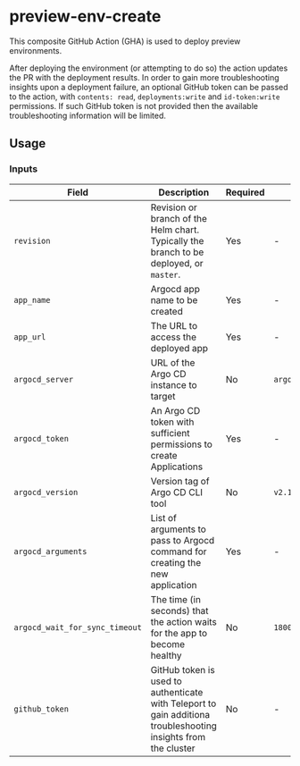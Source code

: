 # preview-env-create

This composite GitHub Action (GHA) is used to deploy preview environments.

After deploying the environment (or attempting to do so) the action updates the PR with the deployment results.
In order to gain more troubleshooting insights upon a deployment failure, an optional GitHub token can be passed to the action,
with `contents: read`, `deployments:write` and `id-token:write` permissions.
If such GitHub token is not provided then the available troubleshooting information will be limited.

## Usage

### Inputs

| Field             | Description                                                                                                    | Required | Default                 |
|-------------------|----------------------------------------------------------------------------------------------------------------|----------|-------------------------|
| `revision`        | Revision or branch of the Helm chart. Typically the branch to be deployed, or `master`.                        | Yes      | -                       |
| `app_name`        | Argocd app name to be created                                                                                  | Yes      | -                       |
| `app_url`         | The URL to access the deployed app                                                                             | Yes      | -                       |
| `argocd_server`   | URL of the Argo CD instance to target                                                                          | No       | `argocd.int.camunda.com`|
| `argocd_token`    | An Argo CD token with sufficient permissions to create Applications                                            | Yes      | -                       |
| `argocd_version`  | Version tag of Argo CD CLI tool                                                                                | No       | `v2.13.4`               |
| `argocd_arguments`| List of arguments to pass to Argocd command for creating the new application                                   | Yes      | -                       |
| `argocd_wait_for_sync_timeout`| The time (in seconds) that the action waits for the app to become healthy                          | No       | `1800`                  |
| `github_token`    | GitHub token is used to authenticate with Teleport to gain additiona troubleshooting insights from the cluster | No       | -                       |
